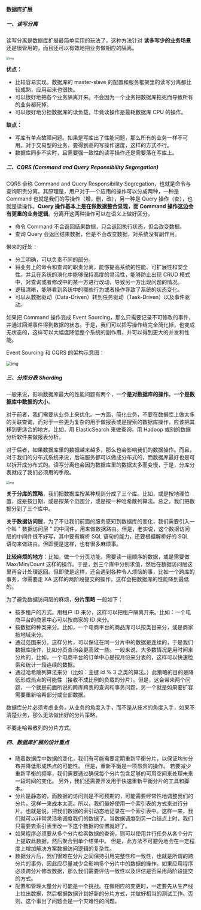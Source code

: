 #### 数据库扩展

##### 一、读写分离

读写分离是数据库扩展最简单实用的玩法了，这种方法针对 **读多写少的业务场景** 还是很管用的，而且还可以有效地把业务做相应的隔离。

<img src="https://liuyang-picbed.oss-cn-shanghai.aliyuncs.com/img/77892f8385a4fa21e97ca41075780b71.png" alt="img" style="zoom:50%;" />

**优点：**

- 比较容易实现。数据库的 master-slave 的配置和服务框架里的读写分离都比较成熟，应用起来也很快。
- 可以很好地把各个业务隔离开来。不会因为一个业务把数据库拖死而导致所有的业务都死掉。
- 可以很好地分担数据库的读负载，毕竟读操作是最耗数据库 CPU 的操作。

**缺点：**

- 写库有单点故障问题。如果是写库出了性能问题，那么所有的业务一样不可用。对于交易型的业务，要得到高的写操作速度，这样的方式不行。
- 数据库同步不实时，且需要强一致性的读写操作还是需要落在写库上。

##### 二、CQRS (Command  and Query Reponsibility Segregation)

CQRS 全称 Command and Query Responsibility Segregation，也就是命令与查询职责分离。其原理是，用户对于一个应用的操作可以分成两种，一种是 Command 也就是我们的写操作（增，删，改），另一种是 Query 操作（查），也就是读操作。**Query 操作基本上是在做数据整合显现，而 Command 操作这边会有更重的业务逻辑**。分离开这两种操作可以在语义上做好区分。

- 命令 Command 不会返回结果数据，只会返回执行状态，但会改变数据。
- 查询 Query 会返回结果数据，但是不会改变数据，对系统没有副作用。

带来的好处：

- 分工明确，可以负责不同的部分。
- 将业务上的命令和查询的职责分离，能够提高系统的性能、可扩展性和安全性。并且在系统的演化中能够保持高度的灵活性，能够防止出现 CRUD 模式中，对查询或者修改中的某一方进行改动，导致另一方出现问题的情况。
- 逻辑清晰，能够看到系统中的哪些行为或者操作导致了系统的状态变化。
- 可以从数据驱动（Data-Driven）转到任务驱动（Task-Driven）以及事件驱动。

如果把 Command 操作变成 Event Sourcing，那么只需要记录不可修改的事件，并通过回溯事件得到数据的状态。于是，我们可以把写操作给完全简化掉，也变成无状态的，这样可以大幅度降低整个系统的副作用，并可以得到更大的并发和性能。

Event Sourcing 和 CQRS 的架构示意图：

<img src="https://liuyang-picbed.oss-cn-shanghai.aliyuncs.com/img/ceeb536d0fa15afa4f5fde0b2cbe7787.png" alt="img" style="zoom:80%;" />

##### 三、分库分表 Sharding

一般来说，影响数据库最大的性能问题有两个，**一个是对数据库的操作**，**一个是数据库中数据的大小**。

对于前者，我们需要从业务上来优化。一方面，简化业务，不要在数据库上做太多的关联查询，而对于一些更为复杂的用于做报表或是搜索的数据库操作，应该把其移到更适合的地方。比如，用 ElasticSearch 来做查询，用 Hadoop 或别的数据分析软件来做报表分析。

对于后者，如果数据库里的数据越来越多，那么也会影响我们的数据操作。而且，对于我们的分布式系统来说，后端服务都可以做成分布式的，而数据库最好也是可以拆开成分布式的。读写分离也会因为数据库里的数据太多而变慢，于是，分库分表就成了我们必须用的手段。

<img src="https://liuyang-picbed.oss-cn-shanghai.aliyuncs.com/img/8ab721d3d6512a7f607fe393f6550f64.png" alt="img" style="zoom:50%;" />

**关于分库的策略**，我们把数据库按某种规则分成了三个库。比如，或是按地理位置，或是按日期，或是按某个范围分，或是按一种哈希散列算法。总之，我们把数据分到了三个库中。

**关于数据访问层**，为了不让我们前面的服务感知到数据库的变化，我们需要引入一个叫 " 数据访问层 " 的中间件，用来做数据路由。但是，老实说，这个数据访问层的中间件很不好写，其中要有解析 SQL 语句的能力，还要根据解析好的 SQL 语句来做路由。但即便是这样，也有很多麻烦事。

**比较麻烦的地方**：比如，做一个分页功能，需要读一组顺序的数据，或是需要做 Max/Min/Count 这样的操作。于是，到三个库中分别求值，然后在数据访问层这里再合计处理返回。但即使是这样，还会遇到各种令人烦恼的事，比如一个跨库的事务，你需要走 XA 这样的两阶段提交的操作，这样会把数据库的性能降到最低的。

为了避免数据访问层的麻烦，**分片策略** 一般如下：

- 按多租户的方式。用租户 ID 来分，这样可以把租户隔离开来。比如：一个电商平台的商家中心可以按商家的 ID 来分。
- 按数据的种类来分。比如，一个电商平台的商品库可以按类目来分，或是商家按地域来分。
- 通过范围来分。这样分片，可以保证在同一分片中的数据是连续的，于是我们数据库操作，比如分页查询会更高效一些。一般来说，大多数情况是用时间来分片的，比如，一个电商平台的订单中心是按月份来分表的，这样可以快速检索和统计一段连续的数据。
- 通过哈希散列算法来分（比如：主键 id % 3 之类的算法。）此策略的目的是降低形成热点的可能性（接收不成比例的负载的分片）。但是，这会带来两个问题，一个就是前面所说的跨库跨表的查询和事务问题，另一个就是如果要扩容需要重新哈希部分或全部数据。

数据库分片必须考虑业务，从业务的角度入手，而不是从技术的角度入手，如果不清楚业务，那么无法做出好的分片策略。

不要走哈希散列的分片方式。

##### 四、数据库扩展的设计重点

- 随着数据库中数据的变化，我们有可能需要定期重新平衡分片，以保证均匀分布并降低形成热点的可能性。 但是，重新平衡是一项昂贵的操作。 若要减少重新平衡的频率，我们需要通过确保每个分片包含足够的可用空间来处理未来一段时间的变化。 另外，我们还需要开发用于快速重新平衡分片的工具和脚本。
- 分片是静态的，而数据的访问则是不可预期的，可能需要经常性地调整我们的分片，这样一来成本太高。所以，我们最好使用一个索引表的方式来进行分片。也就是说，把我们数据的索引动态地记录在一个索引表中。这样一来，我们就可以非常灵活地调度我们的数据了。当数据调度到另一台结点上时，我们只需要去索引表里改一下这个数据的位置就好了。
- 如果程序必须要从多个分片检索数据的查询，则可以使用并行任务从各个分片上提取此数据，然后聚合到单个结果中。 但是，此方法不可避免地会在一定程度上增加解决方案数据访问逻辑的复杂性。
- 数据分片后，我们很难在分片之间保持引用完整性和一致性，也就是所谓的跨分片的事务，因此应尽量减少会影响多个分片中的数据的操作。如果应用程序必须跨分片修改数据，那么我们需要评估一致性以及评估是否采用两阶段提交的方式。
- 配置和管理大量分片可能是一个挑战。在做相应的变更时，一定要先从生产线上拉出数据，然后根据数据计划好新的分片方式，并做好相当的测试工作。否则，这个事出了问题会是一个灾难性的问题。